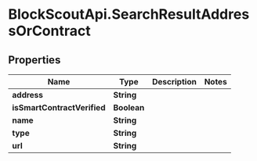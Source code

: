 # BlockScoutApi.SearchResultAddressOrContract

## Properties
Name | Type | Description | Notes
------------ | ------------- | ------------- | -------------
**address** | **String** |  | 
**isSmartContractVerified** | **Boolean** |  | 
**name** | **String** |  | 
**type** | **String** |  | 
**url** | **String** |  | 
